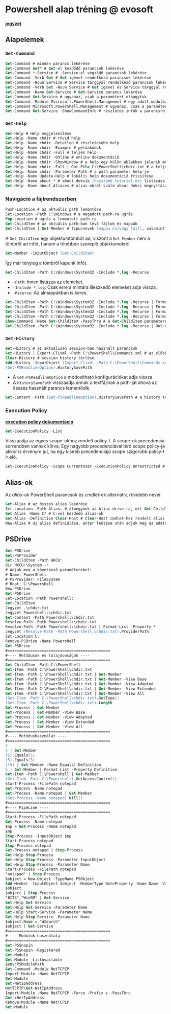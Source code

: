 # Powershell alap tréning @ evosoft

[**jegyzet**](./MFMSPS1_22022_3059_0_Csabradi_Attila_1645699201_PowerShell_alapok_tananyag_mfmsps1_v1.pdf)

## Alapelemek

### `Get-Command`

```ps
Get-Command	# minden parancs lekérése
Get-Command Get* # Get-el kezdődő parancsok lekérése
Get-Command *-Service # -Service-el végződő parancsok lekérése
Get-Command -Verb Get # Get igével rendelkező parancsok lekérése
Get-Command -Noun Service # Service tárggyal rendelkező parancsok lekérése
Get-Command -Verb Get -Noun Service # Get igével és Service tárggyal rendelkező parancsok lekérése -> Get-Service
Get-Command -Name Get-Service # Get-Service parancs lekérése
Get-Command Get-Service # ugyanaz, csak a paramétert elhagytuk
Get-Command -Module Microsoft.PowerShell.Management # egy adott modulban szereplő parancsok lekérése
Get-Command Microsoft.PowerShell.Management # ugyanaz, csak a paramétert elhagytuk
Get-Command Get-Service -ShowCommandInfo # részletes infók a parancsról
```

### `Get-Help`

```ps
Get-Help # Help megjelenítése
Get-Help -Name chdir # rövid help
Get-Help -Name chdir -Detailed # részletesebb help
Get-Help -Name chdir -Example # példakódok
Get-Help -Name chdir -Full # teljes help
Get-Help -Name chdir -Online # online dokumentáció
Get-Help -Name chdir -ShowWindow # a help egy külön ablakban jelenik meg
Get-Help -Name chdir -Full | Out-File C:\PowerShell\chdir.txt # a teljes help lementése egy fájlba
Get-Help -Name chdir -Parameter Path # a path paraméter help-je
Get-Help -Name Update-Help # lokális help dokumentáció frissítése
Get-Help -Name about_* # about doksik (hosszabb tutorial-ok) listázása
Get-Help -Name about_Aliases # alias-okról szóló about doksi megnyitása
```

### Navigáció a fájlrendszerben

```ps
Push-Location # az aktuális path lementése
Set-Location -Path C:\Windows # a megadott path-ra ugrás
Pop-Location # ugrás a lementett path-ra
Get-ChildItem # az aktuális path-ban lévő fájlok és mappák
Get-ChildItem | Get-Member # típusnevek (mappa és/vagy fájl), valamint azok elemei (függvény, property...)
```

A `Get-ChildItem` egy objektumtömböt ad, viszont a `Get-Member` nem a tömbről ad infót, hanem a tömbben szereplő objektumokról.

```ps
Get-Member -InputObject (Get-ChildItem)
```

Így már tényleg a tömbről kapunk infót.

```ps
Get-ChildItem -Path C:\Windows\System32 -Include *.log -Recurse
```

- `-Path`: Innen listázza az elemeket.
- `-Include *.log`: Csak erre a mintára illeszkedő elemeket adja vissza.
- `-Recurse`: Az almappákban is keres.

```ps
Get-ChildItem -Path C:\Windows\System32 -Include *.log -Recurse | Format-List # listába írja ki az elemeket -> minden property-nek új sor
Get-ChildItem -Path C:\Windows\System32 -Include *.log -Recurse | Format-List -Property FullName, CreationTime, LastWriteTime, LastAccessTime # megadható, hogy mely property-ket akarjuk a listában látni
Get-ChildItem -Path C:\Windows\System32 -Include *.log -Recurse | Format-Table -Property FullName, CreationTime, LastWriteTime, LastAccessTime # ugyanaz, csak itt táblázat a kimenet
Get-ChildItem -Path C:\Windows\System32 -Include *.log -Recurse | Format-List -Property * # minden property kilistázása
Show-Command -Name Get-ChildItem -PassThru # a Get-ChildItem paraméterei egy felugró ablakban megadhatók
Get-ChildItem -Path C:\Windows\System32 -Include *.log -Recurse | Out-GridView # az eredmény egy külön ablakban jelenik meg
```

### `Get-History`

```ps
Get-History # az aktuálisan session-ban használt parancsok
Get-History | Export-Clixml -Path C:\PowerShell\Commands.xml # az előbbi lementése CLI XML formátumba
Clear-History # session history törlése
Add-History -InputObject (Import-Clixml -Path C:\PowerShell\Commands.xml) # history beimportálása
(Get-PSReadlineOption).HistorySavePath
```

- A `Get-PSReadlineOption` a módosítható konfigurációkat adja vissza.
- A `HistorySavePath` visszaadja annak a textfájlnak a path-ját ahová az összes használt parancs lementődik.

```ps
Get-Content -Path (Get-PSReadlineOption).HistorySavePath # a history textfájl kiiratása
```

### Execution Policy

[**execution policy dokumentáció**](https://docs.microsoft.com/en-us/powershell/module/microsoft.powershell.core/about/about_execution_policies?view=powershell-7.2)

```ps
Get-ExecutionPolicy -List
```

Visszaadja az egyes scope-okhoz rendelt policy-t. A scope-ok precedencia sorrendben vannak kiírva. Egy nagyobb precedenciával bíró scope policy-ja akkor is érvényre jut, ha egy kisebb precedenciájú scope szigorúbb policy-t ír elő.

```ps
Set-ExecutionPolicy -Scope CurrentUser -ExecutionPolicy Unrestricted # Unrestricted policy beállítása a CurrentUser scope-hoz
```

## Alias-ok

Az *alias*-ok PowerShell parancsok és cmdlet-ek alternatív, rövidebb nevei.

```ps
Get-Alias # az összes alias lekérése
Set-Location -Path Alias: # átmegyünk az Alias drive-ra, ott Get-ChildItem-el ugyanazt kapjuk, mint az előző paranccsal
Get-Alias -Name C* # C-vel kezdődő alias-ok
Get-Alias -Definition Clear-Host # Clear-Host cmdlet-hez rendelt alias
New-Alias # új alias definiálása, enter leütése után adjuk meg az adatokat
```

## PSDrive

```ps
Get-PSDrive
Get-PSProvider
Get-ChildItem -Path HKCU:
dir HKCU:\System -r
# Adjuk meg a következő paramétereket:
# Name: PowerShell
# PSProvider: FileSystem
# Root: C:\Powershell
New-PSDrive
Get-PSDrive
Set-Location -Path Powershell:
Get-ChildItem
Jegyzet .\chdir.txt
Jegyzet Powershell:\chdir.txt
Get-Content -Path Powershell:\chdir.txt
Resolve-Path -Path Powershell:\chdir.txt
Resolve-Path -Path Powershell:\chdir.txt | Format-List -Property *
Jegyzet (Resolve-Path -Path Powershell:\chdir.txt).ProviderPath
Set-Location C:
Remove-PSDrive -Name Powershell
Get-PSDrive
#=============================================
#---- Metódusok és tulajdonságok ----
#=============================================
Get-ChildItem -Path C:\PowerShell
Get-Item -Path C:\PowerShell\chdir.txt
Get-Item -Path C:\PowerShell\chdir.txt | Get-Member
Get-Item -Path C:\PowerShell\chdir.txt | Get-Member -View Base
Get-Item -Path C:\PowerShell\chdir.txt | Get-Member -View Adapted
Get-Item -Path C:\PowerShell\chdir.txt | Get-Member -View Extended
Get-Item -Path C:\PowerShell\chdir.txt | Get-Member -View All
(Get-Item -Path C:\PowerShell\chdir.txt).GetType()
(Get-Item -Path C:\PowerShell\chdir.txt).Length
Get-Process | Get-Member
Get-Process | Get-Member -View Base
Get-Process | Get-Member -View Adapted
Get-Process | Get-Member -View Extended
Get-Process | Get-Member -View All
#=============================================
#---- Metódushasználat ----
#=============================================
5
5 | Get-Member
(5).Equals(5)
(5).Equals(3)
((5) | Get-Member -Name Equals).Definition
5 | Get-Member | Format-List -Property Definition
Get-Item -Path C:\Powershell | Get-Member
(Get-Item -Path C:\Powershell).GetAccessControl()
Start-Process -FilePath notepad
Get-Process -Name notepad
Get-Process -Name notepad | Get-Member
(Get-Process -Name notepad).Kill()
#=============================================
#---- PipeLine ----
#=============================================
Start-Process -FilePath notepad
Get-Process -Name notepad
$np = Get-Process -Name notepad
$np
Stop-Process -InputObject $np
Start-Process notepad
Stop-Process notepad
Get-Process notepad | Stop-Process
Get-Help Stop-Process
Get-Help Stop-Process -Parameter InputObject
Get-Help Stop-Process -Parameter Name
Start-Process -FilePath notepad
"notepad" | Stop-Process
$object = New-Object -TypeName PSObject
Add-Member -InputObject $object -MemberType NoteProperty -Name Name -Value "notepad"
$object
$object | Stop-Process
"BITS","WinRM" | Get-Service
Get-Help Get-Service
Get-Help Get-Service -Parameter Name
Get-Help Start-Service -Parameter Name
Get-Help Stop-Service -Parameter Name
$object.Name = "WSearch"
$object | Get-Service
#=============================================
#---- Modulok használata ----
#=============================================
Get-PSSnapin
Get-PSSnapin -Registered
Get-Module
Get-Module -ListAvailable
$env:PSModulePath
Get-Command -Module NetTCPIP
Import-Module -Name NetTCPIP
Get-Module
Get-NetIpAddress
NetTCPIP\Get-NetIpAddress
Import-Module -Name NetTCPIP -Force -Prefix x -PassThru
Get-xNetIpAddress
Remove-Module -Name NetTCPIP
Get-Module
```